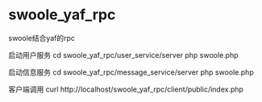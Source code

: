 # swoole_yaf_rpc
swoole结合yaf的rpc

启动用户服务
cd swoole_yaf_rpc/user_service/server
php swoole.php

启动信息服务
cd swoole_yaf_rpc/message_service/server
php swoole.php

客户端调用
curl http://localhost/swoole_yaf_rpc/client/public/index.php
